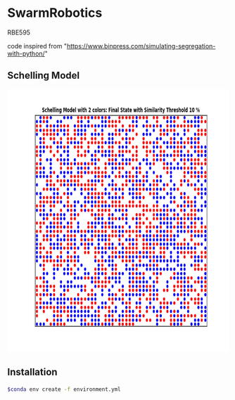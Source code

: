 # SwarmRobotics
RBE595

code inspired from "https://www.binpress.com/simulating-segregation-with-python/"


## Schelling Model

<img src=./schelling_model.gif width="800" height="600">


## Installation
```bash
$conda env create -f environment.yml
```

